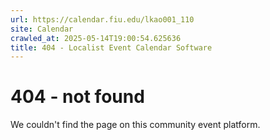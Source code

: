 ```yaml
---
url: https://calendar.fiu.edu/lkao001_110
site: Calendar
crawled_at: 2025-05-14T19:00:54.625636
title: 404 - Localist Event Calendar Software
---
```


# 404 - not found
We couldn't find the page on this community event platform.
